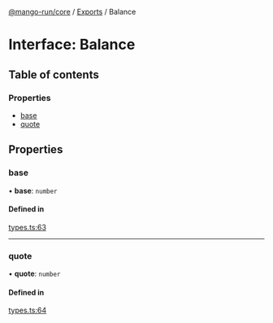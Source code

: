 [@mango-run/core](../README.md) / [Exports](../modules.md) / Balance

# Interface: Balance

## Table of contents

### Properties

- [base](Balance.md#base)
- [quote](Balance.md#quote)

## Properties

### base

• **base**: `number`

#### Defined in

[types.ts:63](https://github.com/mango-run/mango-run-core/blob/a90ccad/src/types.ts#L63)

___

### quote

• **quote**: `number`

#### Defined in

[types.ts:64](https://github.com/mango-run/mango-run-core/blob/a90ccad/src/types.ts#L64)
